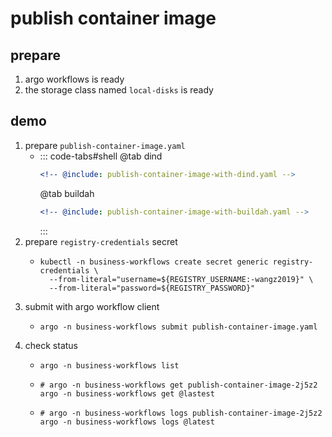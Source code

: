# publish container image

## prepare

1. argo workflows is ready
2. the storage class named `local-disks` is ready

## demo

1. prepare `publish-container-image.yaml`
    * ::: code-tabs#shell
      @tab dind
      ```yaml
      <!-- @include: publish-container-image-with-dind.yaml -->
      ```
      @tab buildah
      ```yaml
      <!-- @include: publish-container-image-with-buildah.yaml -->
      ```
      :::
2. prepare `registry-credentials` secret
    * ```shell
      kubectl -n business-workflows create secret generic registry-credentials \
        --from-literal="username=${REGISTRY_USERNAME:-wangz2019}" \
        --from-literal="password=${REGISTRY_PASSWORD}"
      ```
3. submit with argo workflow client
    * ```shell
      argo -n business-workflows submit publish-container-image.yaml
      ```
4. check status
    * ```shell
      argo -n business-workflows list
      ```
    * ```shell
      # argo -n business-workflows get publish-container-image-2j5z2
      argo -n business-workflows get @lastest
      ```
    * ```shell
      # argo -n business-workflows logs publish-container-image-2j5z2
      argo -n business-workflows logs @latest
      ```